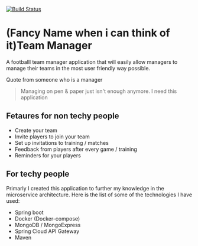 [![Build Status](https://travis-ci.org/mickygeehan/footballmanagerapplication.svg?branch=master)](https://travis-ci.org/mickygeehan/footballmanagerapplication)
# (Fancy Name when i can think of it)Team Manager
A footballl team manager application that will easily allow managers to manage their teams in the most user friendly way possible.

Quote from someone who is a manager
> Managing on pen & paper just isn't enough anymore. I need this application


## Fetaures for non techy people
- Create your team
- Invite players to join your team
- Set up invitations to training / matches
- Feedback from players after every game / training
- Reminders for your players

## For techy people
Primarly I created this application to further my knowledge in the microservice architecture. Here is the list of some of the technologies I have used:
- Spring boot
- Docker (Docker-compose)
- MongoDB / MongoExpress
- Spring Cloud API Gateway
- Maven
